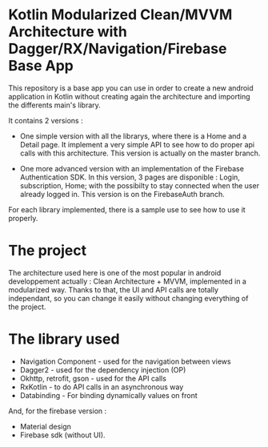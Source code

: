 # Kotlin Modularized Clean/MVVM Architecture with Dagger/RX/Navigation/Firebase Base App

This repository is a base app you can use in order to create a new android application in Kotlin without creating again the architecture and importing the differents main's library.

It contains 2 versions :

- One simple version with all the librarys, where there is a Home and a Detail page. It implement a very simple API to see how to do proper api calls with this architecture. This version is actually on the master branch.

- One more advanced version with an implementation of the Firebase Authentication SDK. In this version, 3 pages are disponible : Login, subscription, Home; with the possibilty to stay connected when the user already logged in. This version is on the FirebaseAuth branch.

For each library implemented, there is a sample use to see how to use it properly.

# The project

The architecture used here is one of the most popular in android developpement actually : Clean Architecture + MVVM, implemented in a modularized way.
Thanks to that, the UI and API calls are totally independant, so you can change it easily without changing everything of the project.

# The library used

- Navigation Component - used for the navigation between views
- Dagger2 - used for the dependency injection (OP)
- Okhttp, retrofit, gson - used for the API calls
- RxKotlin - to do API calls in an asynchronous way
- Databinding - For binding dynamically values on front

And, for the firebase version :
- Material design
- Firebase sdk (without UI).
